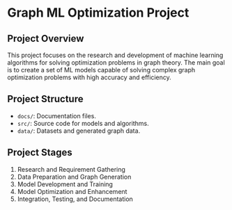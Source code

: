 # Graph ML Optimization Project

## Project Overview
This project focuses on the research and development of machine learning algorithms for solving optimization problems in graph theory. The main goal is to create a set of ML models capable of solving complex graph optimization problems with high accuracy and efficiency.

## Project Structure
- `docs/`: Documentation files.
- `src/`: Source code for models and algorithms.
- `data/`: Datasets and generated graph data.

## Project Stages
1. Research and Requirement Gathering
2. Data Preparation and Graph Generation
3. Model Development and Training
4. Model Optimization and Enhancement
5. Integration, Testing, and Documentation
